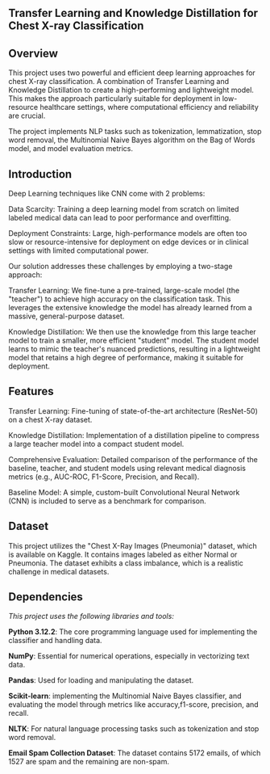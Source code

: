 
**Transfer Learning and Knowledge Distillation for Chest X-ray Classification**
---

**Overview**
---
This project uses two powerful and efficient deep learning approaches for chest X-ray classification. A combination of Transfer Learning and Knowledge Distillation to create a high-performing and lightweight model. This makes the approach particularly suitable for deployment in low-resource healthcare settings, where computational efficiency and reliability are crucial.


The project implements  NLP tasks  such as tokenization, lemmatization, stop word removal, the Multinomial Naive Bayes algorithm on the Bag of Words model, and model evaluation metrics.

**Introduction**
---
Deep Learning techniques like CNN come with 2 problems: 

Data Scarcity: Training a deep learning model from scratch on limited labeled medical data can lead to poor performance and overfitting.

Deployment Constraints: Large, high-performance models are often too slow or resource-intensive for deployment on edge devices or in clinical settings with limited computational power.

Our solution addresses these challenges by employing a two-stage approach:

Transfer Learning: We fine-tune a pre-trained, large-scale model (the "teacher") to achieve high accuracy on the classification task. This leverages the extensive knowledge the model has already learned from a massive, general-purpose dataset.

Knowledge Distillation: We then use the knowledge from this large teacher model to train a smaller, more efficient "student" model. The student model learns to mimic the teacher's nuanced predictions, resulting in a lightweight model that retains a high degree of performance, making it suitable for deployment.

**Features**
---
Transfer Learning: Fine-tuning of state-of-the-art architecture  (ResNet-50) on a chest X-ray dataset.

Knowledge Distillation: Implementation of a distillation pipeline to compress a large teacher model into a compact student model.

Comprehensive Evaluation: Detailed comparison of the performance of the baseline, teacher, and student models using relevant medical diagnosis metrics (e.g., AUC-ROC, F1-Score, Precision, and Recall).

Baseline Model: A simple, custom-built Convolutional Neural Network (CNN) is included to serve as a benchmark for comparison.


**Dataset**
---
This project utilizes the "Chest X-Ray Images (Pneumonia)" dataset, which is available on Kaggle. It contains images labeled as either Normal or Pneumonia. The dataset exhibits a class imbalance, which is a realistic challenge in medical datasets.

**Dependencies**
---
*This project uses the following libraries and tools:*

**Python 3.12.2**: The core programming language used for implementing the classifier and handling data.

**NumPy**: Essential for numerical operations, especially in vectorizing text data.

**Pandas**: Used for loading and manipulating the dataset.

**Scikit-learn**: implementing the Multinomial Naive Bayes classifier, and evaluating the model through metrics like accuracy,f1-score, precision, and recall.

**NLTK**: For natural language processing tasks such as tokenization and stop word removal.

**Email Spam Collection Dataset**: The dataset contains 5172 emails, of which 1527 are spam and the remaining are non-spam.






